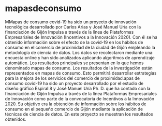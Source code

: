 # mapasdeconsumo
MMapas de consumo covid-19 ha sido un proyecto de innovación tecnológica desarrollado por Carlos Arias y José Manuel Uría con la financiación de Gijón Impulsa a través de la línea de Plataformas Empresariales de Innovación (Incentivos a la Innovación 2020). Con él se ha obtenido información sobre el efecto de la covid-19 en los hábitos de consumo en el comercio de proximidad de la ciudad de Gijón empleando la metodología de ciencia de datos. Los datos se recolectaron mediante una encuesta online y han sido analizados aplicando algoritmos de aprendizaje automático. Los resultados principales se presentan en lo que hemos denominado mapas de consumo. Los resultados de la investigación están representados en mapas de consumo. Esto permitirá desarrollar estrategias para la mejora de los servicios del comercio de proximidad.apas de consumo covid-19 ha sido un proyecto desarrollado por el estudio de diseño gráfico Espiral 8 y José Manuel Uría Ph. D. que ha contado con la financiación de Gijón Impulsa a través de la línea Plataformas Empresariales de Innovación como parte de la convocatoria de Incentivos a la Innovación 2020. Su objetivo era la obtención de información sobre los hábitos de consumo en el pequeño comercio de Gijón mediante la aplicación de técnicas de ciencia de datos. En este proyecto se muestran los resultados obtenidos.
